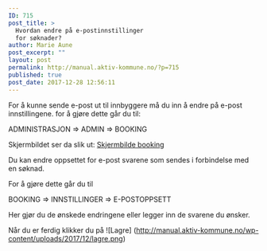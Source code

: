 ```yaml
---
ID: 715
post_title: >
  Hvordan endre på e-postinnstillinger
  for søknader?
author: Marie Aune
post_excerpt: ""
layout: post
permalink: http://manual.aktiv-kommune.no/?p=715
published: true
post_date: 2017-12-28 12:56:11
---
```

For å kunne sende e-post ut til innbyggere må du inn å endre på e-post innstillingene. 
for å gjøre dette går du til:

ADMINISTRASJON => ADMIN => BOOKING

Skjermbildet ser da slik ut: 
[Skjermbilde booking](http://manual.aktiv-kommune.no/wp-content/uploads/2018/02/skjermbildebooking.png)


Du kan endre oppsettet for e-post svarene som sendes i forbindelse med en søknad. 

For å gjøre dette går du til

BOOKING => INNSTILLINGER => E-POSTOPPSETT

Her gjør du de ønskede endringene eller legger inn de svarene du ønsker. 

Når du er ferdig klikker du på
![Lagre] (http://manual.aktiv-kommune.no/wp-content/uploads/2017/12/lagre.png)
